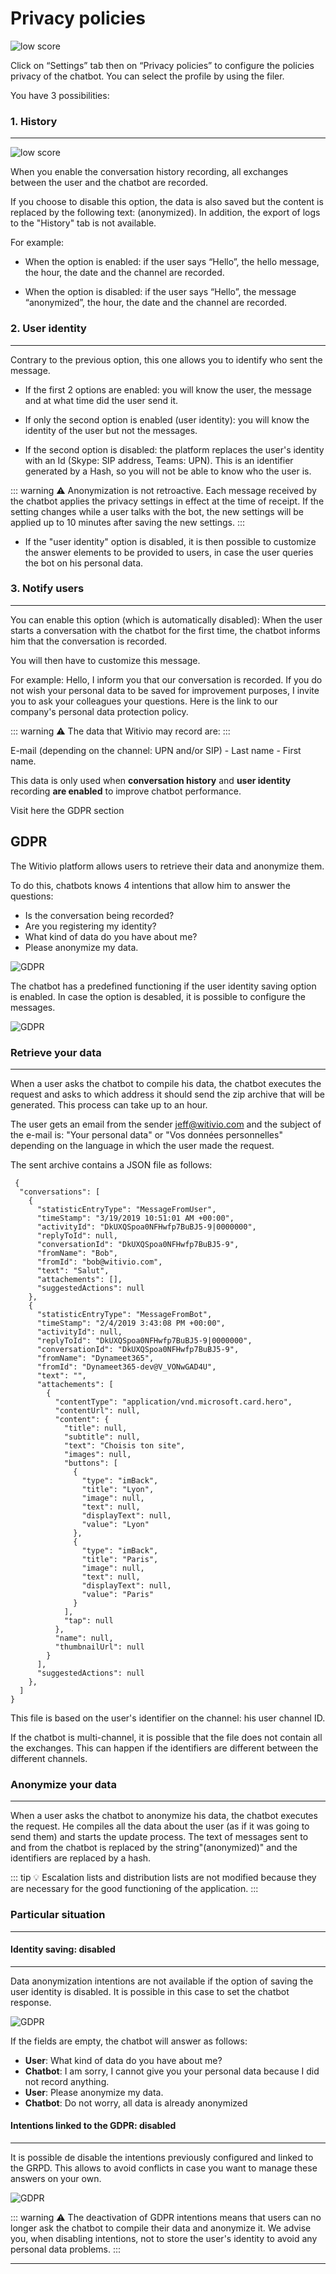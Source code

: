 # Privacy policies

<div class="image_center">
  <img :src="$withBase('/assets/img/virtual-agent-studio/settings/privacy1.png')" alt="low score">
</div>



Click on “Settings” tab then on “Privacy policies” to configure the policies
privacy of the chatbot. You can select the profile by using the filer.

You have 3 possibilities:

### 1. History
---

<div class="image_center">
  <img :src="$withBase('/assets/img/virtual-agent-studio/settings/privacy2.png')" alt="low score">
</div>



When you enable the conversation history recording, all exchanges between the
user and the chatbot are recorded.

If you choose to disable this option, the data is also saved but the content is
replaced by the following text: (anonymized). In addition, the export of logs to
the "History" tab is not available.

For example:

-   When the option is enabled: if the user says “Hello”, the hello message, the
    hour, the date and the channel are recorded.

-   When the option is disabled: if the user says “Hello”, the message
    “anonymized”, the hour, the date and the channel are recorded.

### 2. User identity
---

Contrary to the previous option, this one allows you to identify who sent the
message.

-   If the first 2 options are enabled: you will know the user, the message and
    at what time did the user send it.

-   If only the second option is enabled (user identity): you will know the
    identity of the user but not the messages.

-   If the second option is disabled: the platform replaces the user's identity
    with an Id (Skype: SIP address, Teams: UPN). This is an identifier generated
    by a Hash, so you will not be able to know who the user is.

::: warning ⚠️
Anonymization is not retroactive. Each message received by the chatbot applies
the privacy settings in effect at the time of receipt. If the setting changes
while a user talks with the bot, the new settings will be applied up to 10
minutes after saving the new settings.
:::

-   If the "user identity" option is disabled, it is then possible to customize
    the answer elements to be provided to users, in case the user queries the
    bot on his personal data.

### 3. Notify users
---

You can enable this option (which is automatically disabled): When the user
starts a conversation with the chatbot for the first time, the chatbot informs
him that the conversation is recorded.

You will then have to customize this message.

For example: Hello, I inform you that our conversation is recorded. If you do
not wish your personal data to be saved for improvement purposes, I invite you
to ask your colleagues your questions. Here is the link to our company's
personal data protection policy.

::: warning ⚠️
The data that Witivio may record are:
:::

E-mail (depending on the channel: UPN and/or SIP) - Last name - First name.

This data is only used when **conversation history** and **user identity**
recording **are enabled** to improve chatbot performance.

Visit here the GDPR section

## GDPR

The Witivio platform allows users to retrieve their data and anonymize them.

To do this, chatbots knows 4 intentions that allow him to answer the questions:

* Is the conversation being recorded?
* Are you registering my identity?
* What kind of data do you have about me?
* Please anonymize my data.

<div class="image_center">
  <img :src="$withBase('/assets/img/virtual-agent-studio/settings/gdpr1.png')" alt="GDPR">
</div>

The chatbot has a predefined functioning if the user identity saving option is enabled. In case the option is desabled, it is possible to configure the messages.

<div class="image_center">
  <img :src="$withBase('/assets/img/virtual-agent-studio/settings/gdpr2.png')" alt="GDPR">
</div>

### Retrieve your data
---

When a user asks the chatbot to compile his data, the chatbot executes the request and asks to which address it should send the zip archive that will be generated. This process can take up to an hour.

The user gets an email from the sender jeff@witivio.com and the subject of the e-mail is: "Your personal data" or "Vos données personnelles" depending on the language in which the user made the request.

The sent archive contains a JSON file as follows:

```
 {
  "conversations": [
    {
      "statisticEntryType": "MessageFromUser",
      "timeStamp": "3/19/2019 10:51:01 AM +00:00",
      "activityId": "DkUXQSpoa0NFHwfp7BuBJ5-9|0000000",
      "replyToId": null,
      "conversationId": "DkUXQSpoa0NFHwfp7BuBJ5-9",
      "fromName": "Bob",
      "fromId": "bob@witivio.com",
      "text": "Salut",
      "attachements": [],
      "suggestedActions": null
    },
    {
      "statisticEntryType": "MessageFromBot",
      "timeStamp": "2/4/2019 3:43:08 PM +00:00",
      "activityId": null,
      "replyToId": "DkUXQSpoa0NFHwfp7BuBJ5-9|0000000",
      "conversationId": "DkUXQSpoa0NFHwfp7BuBJ5-9",
      "fromName": "Dynameet365",
      "fromId": "Dynameet365-dev@V_VONwGAD4U",
      "text": "",
      "attachements": [
        {
          "contentType": "application/vnd.microsoft.card.hero",
          "contentUrl": null,
          "content": {
            "title": null,
            "subtitle": null,
            "text": "Choisis ton site",
            "images": null,
            "buttons": [
              {
                "type": "imBack",
                "title": "Lyon",
                "image": null,
                "text": null,
                "displayText": null,
                "value": "Lyon"
              },
              {
                "type": "imBack",
                "title": "Paris",
                "image": null,
                "text": null,
                "displayText": null,
                "value": "Paris"
              }
            ],
            "tap": null
          },
          "name": null,
          "thumbnailUrl": null
        }
      ],
      "suggestedActions": null
    },
  ]
}
```

This file is based on the user's identifier on the channel: his user channel ID.

If the chatbot is multi-channel, it is possible that the file does not contain all the exchanges. This can happen if the identifiers are different between the different channels.


### Anonymize your data
---


When a user asks the chatbot to anonymize his data, the chatbot executes the request. He compiles all the data about the user (as if it was going to send them) and starts the update process. The text of messages sent to and from the chatbot is replaced by the string"(anonymized)" and the identifiers are replaced by a hash.

::: tip 💡
Escalation lists and distribution lists are not modified because they are necessary for the good functioning of the application.
:::

### Particular situation
---

#### Identity saving: disabled
---

Data anonymization intentions are not available if the option of saving the user identity is disabled. It is possible in this case to set the chatbot response.

<div class="image_center">
  <img :src="$withBase('/assets/img/virtual-agent-studio/settings/gdpr3.png')" alt="GDPR">
</div>

If the fields are empty, the chatbot will answer as follows:

* **User**: What kind of data do you have about me?
* **Chatbot**: I am sorry, I cannot give you your personal data because I did not record anything.
* **User**: Please anonymize my data.
* **Chatbot**: Do not worry, all data is already anonymized

#### Intentions linked to the GDPR: disabled
---

It is possible de disable the intentions previously configured and linked to the GRPD. This allows to avoid conflicts in case you want to manage these answers on your own.

<div class="image_center">
  <img :src="$withBase('/assets/img/virtual-agent-studio/settings/gdpr4.png')" alt="GDPR">
</div>

::: warning ⚠️
The deactivation of GDPR intentions means that users can no longer ask the chatbot to compile their data and anonymize it. We advise you, when disabling intentions, not to store the user's identity to avoid any personal data problems.
:::




---

<Hubspot />
<Clarity />
<GoogleAnalytics />
